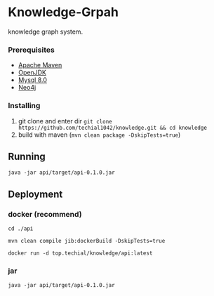 # Knowledge-Grpah

knowledge graph system.



### Prerequisites 

*  [Apache Maven](https://maven.apache.org/)
* [OpenJDK](https://openjdk.java.net/)
* [Mysql 8.0](https://www.mysql.com/)
* [Neo4j](https://neo4j.com/)



### Installing

1. git clone and enter dir `git clone https://github.com/techial1042/knowledge.git && cd knowledge`
2. build with maven (`mvn clean package -DskipTests=true`)



## Running

```shell
java -jar api/target/api-0.1.0.jar
```



## Deployment

### docker (recommend)

```shell
cd ./api

mvn clean compile jib:dockerBuild -DskipTests=true

docker run -d top.techial/knowledge/api:latest
```

### jar

```shell
java -jar api/target/api-0.1.0.jar
```

